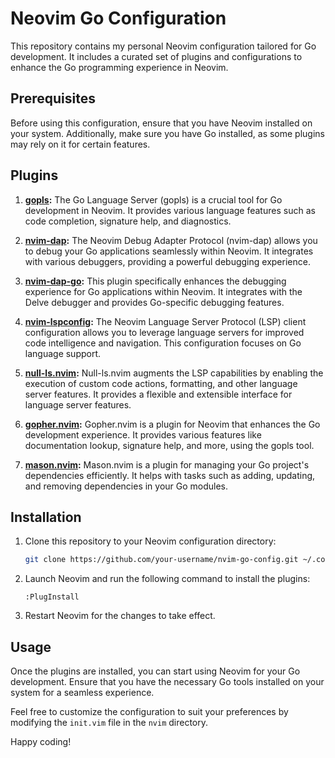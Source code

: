 # Neovim Go Configuration

This repository contains my personal Neovim configuration tailored for Go development. It includes a curated set of plugins and configurations to enhance the Go programming experience in Neovim.

## Prerequisites

Before using this configuration, ensure that you have Neovim installed on your system. Additionally, make sure you have Go installed, as some plugins may rely on it for certain features.

## Plugins

1. **[gopls](https://pkg.go.dev/golang.org/x/tools/cmd/gopls):** The Go Language Server (gopls) is a crucial tool for Go development in Neovim. It provides various language features such as code completion, signature help, and diagnostics.

2. **[nvim-dap](https://github.com/mfussenegger/nvim-dap):** The Neovim Debug Adapter Protocol (nvim-dap) allows you to debug your Go applications seamlessly within Neovim. It integrates with various debuggers, providing a powerful debugging experience.

3. **[nvim-dap-go](https://github.com/sebdah/nvim-dap-go):** This plugin specifically enhances the debugging experience for Go applications within Neovim. It integrates with the Delve debugger and provides Go-specific debugging features.

4. **[nvim-lspconfig](https://github.com/neovim/nvim-lspconfig):** The Neovim Language Server Protocol (LSP) client configuration allows you to leverage language servers for improved code intelligence and navigation. This configuration focuses on Go language support.

5. **[null-ls.nvim](https://github.com/jose-elias-alvarez/null-ls.nvim):** Null-ls.nvim augments the LSP capabilities by enabling the execution of custom code actions, formatting, and other language server features. It provides a flexible and extensible interface for language server features.

6. **[gopher.nvim](https://github.com/golang/tools/tree/master/gopls):** Gopher.nvim is a plugin for Neovim that enhances the Go development experience. It provides various features like documentation lookup, signature help, and more, using the gopls tool.

7. **[mason.nvim](https://github.com/rockerBOO/awesome-hammerspoon):** Mason.nvim is a plugin for managing your Go project's dependencies efficiently. It helps with tasks such as adding, updating, and removing dependencies in your Go modules.

## Installation

1. Clone this repository to your Neovim configuration directory:

    ```bash
    git clone https://github.com/your-username/nvim-go-config.git ~/.config/nvim
    ```

2. Launch Neovim and run the following command to install the plugins:

    ```vim
    :PlugInstall
    ```

3. Restart Neovim for the changes to take effect.

## Usage

Once the plugins are installed, you can start using Neovim for your Go development. Ensure that you have the necessary Go tools installed on your system for a seamless experience.

Feel free to customize the configuration to suit your preferences by modifying the `init.vim` file in the `nvim` directory.

Happy coding!
